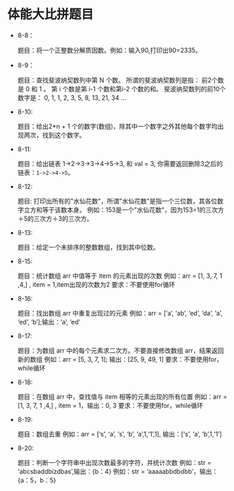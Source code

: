# 体能大比拼题目

* 8-8：

    题目：将一个正整数分解质因数。例如：输入90,打印出90=2335。

* 8-9：

    题目：查找斐波纳契数列中第 N 个数。
        所谓的斐波纳契数列是指：
        前2个数是 0 和 1 。
        第 i 个数是第 i-1 个数和第i-2 个数的和。
        斐波纳契数列的前10个数字是：
        0, 1, 1, 2, 3, 5, 8, 13, 21, 34 …
            
* 8-10:

    题目：给出2*n + 1 个的数字(数组)，除其中一个数字之外其他每个数字均出现两次，找到这个数字。
    
* 8-11:

    题目：给出链表 1->2->3->3->4->5->3, 和 val = 3, 你需要返回删除3之后的链表：``1->2->4->5``。

* 8-12:

    题目: 打印出所有的"水仙花数"，所谓"水仙花数"是指一个三位数，其各位数字立方和等于该数本身。
         例如：153是一个"水仙花数"，因为153=1的三次方＋5的三次方＋3的三次方。

* 8-13:

    题目：给定一个未排序的整数数组，找到其中位数。

* 8-15:

    题目：统计数组 arr 中值等于 item 的元素出现的次数
        例如：arr = [1, 3, 7, 1 ,4,] , item = 1,item出现的次数为2
        要求：不要使用for循环

* 8-16:

    题目：找出数组 arr 中重复出现过的元素
        例如：arr = [‘a’, ‘ab’, ‘ed’, ‘da’, ‘a’, ‘ed’, ‘b’];输出：‘a’, ‘ed’

* 8-17:

    题目：为数组 arr 中的每个元素求二次方。不要直接修改数组 arr，结果返回新的数组
        例如：arr = [5, 3, 7, 1]; 输出：[25, 9, 49, 1]
        要求：不要使用for，while循环

* 8-18:

    题目：在数组 arr 中，查找值与 item 相等的元素出现的所有位置
        例如：arr = [1, 3, 7, 1 ,4,] , item = 1，输出：0, 3
        要求：不要使用for，while循环

* 8-19:

    题目：数组去重
        例如：arr = [‘s’, ‘a’, ‘s’, ‘b’, ‘a’,1,‘1’,1], 输出：[‘s’, ‘a’, ‘b’,1,‘1’]

* 8-20:

    题目：判断一个字符串中出现次数最多的字符，并统计次数
        例如：str = ‘abcsbaddbizdbas’,输出：{b：4}
        例如：str = ‘aaaaabbdbdbb’，输出：{a：5，b：5}